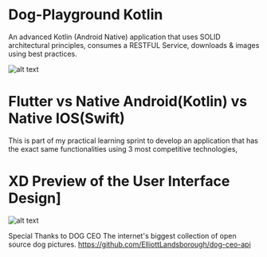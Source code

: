 

# Dog-Playground Kotlin

An advanced Kotlin (Android Native) application that uses SOLID architectural principles, consumes a RESTFUL Service, downloads &amp; images using best practices.

![alt text](https://github.com/amosesuwali/Dog-Playground-Kotlin/blob/main/extras/xdUiV1.PNG)

# Flutter vs Native Android(Kotlin) vs Native IOS(Swift)
This is part of my practical learning sprint to develop an application that has the exact same functionalities using 3 most competitive technologies, 

# XD Preview of the User Interface Design]

![alt text](https://github.com/amosesuwali/Dog-Playground-Kotlin/blob/main/extras/ezgif-7-17c0c345db.gif)

Special Thanks to DOG CEO 
The internet's biggest collection of open source dog pictures.
https://github.com/ElliottLandsborough/dog-ceo-api


